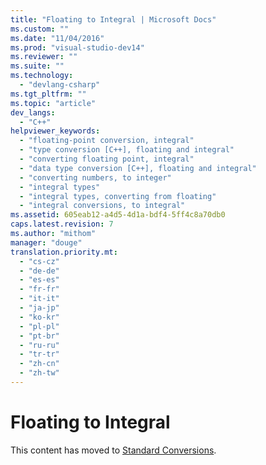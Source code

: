 ```yaml
---
title: "Floating to Integral | Microsoft Docs"
ms.custom: ""
ms.date: "11/04/2016"
ms.prod: "visual-studio-dev14"
ms.reviewer: ""
ms.suite: ""
ms.technology: 
  - "devlang-csharp"
ms.tgt_pltfrm: ""
ms.topic: "article"
dev_langs: 
  - "C++"
helpviewer_keywords: 
  - "floating-point conversion, integral"
  - "type conversion [C++], floating and integral"
  - "converting floating point, integral"
  - "data type conversion [C++], floating and integral"
  - "converting numbers, to integer"
  - "integral types"
  - "integral types, converting from floating"
  - "integral conversions, to integral"
ms.assetid: 605eab12-a4d5-4d1a-bdf4-5ff4c8a70db0
caps.latest.revision: 7
ms.author: "mithom"
manager: "douge"
translation.priority.mt: 
  - "cs-cz"
  - "de-de"
  - "es-es"
  - "fr-fr"
  - "it-it"
  - "ja-jp"
  - "ko-kr"
  - "pl-pl"
  - "pt-br"
  - "ru-ru"
  - "tr-tr"
  - "zh-cn"
  - "zh-tw"
---
```

# Floating to Integral
This content has moved to [Standard Conversions](/visual-cpp/cpp/standard-conversions).
